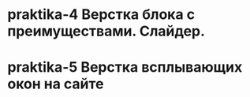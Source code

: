 # praktika-4 Верстка блока с преимуществами. Слайдер.
# praktika-5 Верстка всплывающих окон на сайте

